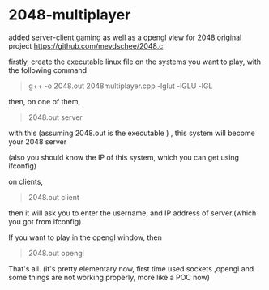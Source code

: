 2048-multiplayer
================

added server-client gaming as well as a opengl view for 2048,original project https://github.com/mevdschee/2048.c

firstly, create the executable linux file on the systems you want to play, with the following command

> g++ -o 2048.out 2048multiplayer.cpp -lglut -lGLU -lGL 

then, on one of them, 

> 2048.out server

with this (assuming 2048.out is the executable ) , this system will become your 2048 server

(also you should know the IP of this system, which you can get using ifconfig)

on clients,

> 2048.out client

then it will ask you to enter the username, and IP address of server.(which you got from ifconfig)

If you want to play in the opengl window, then

> 2048.out opengl


That's all. (it's pretty elementary now, first time used sockets ,opengl and some things are not working properly, more like a POC now)



